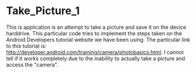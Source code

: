 Take_Picture_1
==============
This is application is an attempt to take a picture and save it on the device harddrive. This particular code tries to implement the steps taken on the Android Developers tutorial website we have been using. The particular link to this tutorial is: http://developer.android.com/training/camera/photobasics.html. I cannot tell if it works completely due to the inability to actually take a picture and access the "camera". 
